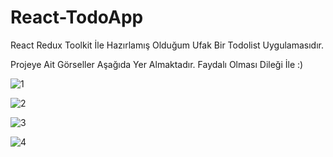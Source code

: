 # React-TodoApp
React Redux Toolkit İle Hazırlamış Olduğum Ufak Bir Todolist Uygulamasıdır.

Projeye Ait Görseller Aşağıda Yer Almaktadır. Faydalı Olması Dileği İle :)

 
![1](https://user-images.githubusercontent.com/56916843/227811456-217a8ed9-298b-493c-8086-0f9d95edaafd.png)


![2](https://user-images.githubusercontent.com/56916843/227811476-1b8c4032-1cd1-4af8-aadd-50a64cd19c15.png)


![3](https://user-images.githubusercontent.com/56916843/227811486-d14622dc-81fb-4b9b-bc58-cc9363b874e9.png)


![4](https://user-images.githubusercontent.com/56916843/227811493-b08d2db1-0edb-49f4-8b33-ca2cdc85ac72.png)
